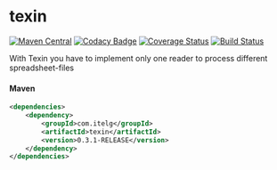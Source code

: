 texin
============

[![Maven Central](https://maven-badges.herokuapp.com/maven-central/com.itelg/texin/badge.svg)](https://maven-badges.herokuapp.com/maven-central/com.itelg/texin)
[![Codacy Badge](https://api.codacy.com/project/badge/grade/93051c8f98cf42139c36eded2c772ad0)](https://www.codacy.com/app/eggers-julian/texin)
[![Coverage Status](https://coveralls.io/repos/julian-eggers/texin/badge.svg?branch=master&service=github)](https://coveralls.io/github/julian-eggers/texin?branch=master)
[![Build Status](https://travis-ci.org/julian-eggers/texin.svg?branch=master)](https://travis-ci.org/julian-eggers/texin)

With Texin you have to implement only one reader to process different spreadsheet-files

#### Maven
```xml
<dependencies>
	<dependency>
		<groupId>com.itelg</groupId>
		<artifactId>texin</artifactId>
		<version>0.3.1-RELEASE</version>
	</dependency>
</dependencies>
